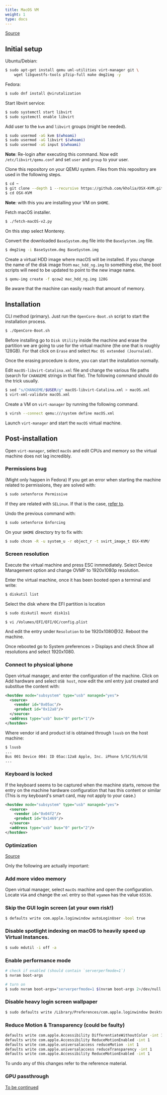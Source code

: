 ```yaml
---
title: MacOS VM
weight: 1
type: docs
---
```


[Source](https://github.com/kholia/OSX-KVM)

## Initial setup

Ubuntu/Debian:

```bash
$ sudo apt-get install qemu uml-utilities virt-manager git \
    wget libguestfs-tools p7zip-full make dmg2img -y
```

Fedora:

```bash
$ sudo dnf install @virutalization
```

Start libvirt service:

```bash
$ sudo systemctl start libvirt
$ sudo systemctl enable libvirt
```

Add user to the `kvm` and `libvirt` groups (might be needed).

```bash
$ sudo usermod -aG kvm $(whoami)
$ sudo usermod -aG libvirt $(whoami)
$ sudo usermod -aG input $(whoami)
```

**Note**: Re-login after executing this command. Now edit `/etc/libvirt/qemu.conf` and set `user` and `group` to your user.

Clone this repository on your QEMU system. Files from this repository are used in the following steps.

```bash
$ cd ~
$ git clone --depth 1 --recursive https://github.com/kholia/OSX-KVM.git
$ cd OSX-KVM
```

**Note**: with this you are installing your VM on `$HOME`.

Fetch macOS installer.

```bash
$ ./fetch-macOS-v2.py
```

On this step select Monterey.

Convert the downloaded `BaseSystem.dmg` file into the `BaseSystem.img` file.

```bash
$ dmg2img -i BaseSystem.dmg BaseSystem.img
```

Create a virtual HDD image where macOS will be installed. If you change the name of the disk image from `mac_hdd_ng.img` to something else, the boot scripts will need to be updated to point to the new image name.

```bash
$ qemu-img create -f qcow2 mac_hdd_ng.img 128G
```

Be aware that the machine can easily reach that amount of memory.

## Installation

CLI method (primary). Just run the `OpenCore-Boot.sh` script to start the installation process.

```bash
$ ./OpenCore-Boot.sh
```

Before installing go to `Disk Utility` inside the machine and erase the partition we are going to use for the virtual machine (the one that is roughly 128GB). For that click on `Erase` and select `Mac OS extended (Journaled)`.

Once the erasing procedure is done, you can start the installation normally.

Edit `macOS-libvirt-Catalina.xml` file and change the various file paths (search for `CHANGEME` strings in that file). The following command should do the trick usually.

```bash
$ sed "s/CHANGEME/$USER/g" macOS-libvirt-Catalina.xml > macOS.xml
$ virt-xml-validate macOS.xml
```

Create a VM on `virt-manager` by running the following command.

```bash
$ virsh --connect qemu:///system define macOS.xml
```

Launch `virt-manager` and start the `macOS` virtual machine.

## Post-installation

Open `virt-manager`, select `macOs` and edit CPUs and memory so the virtual machine does not lag incredibly.

### Permissions bug

(Might only happen in Fedora) If you get an error when starting the machine related to permissions, they are solved with:

```bash
$ sudo setenforce Permissive
```

If they are related with `SELinux`. If that is the case, [refer to](https://github.com/foxlet/macOS-Simple-KVM/issues/173).

Undo the previous command with:

```bash
$ sudo setenforce Enforcing
```

On your `$HOME` directory try to fix with:

```bash
$ sudo chcon -R -u system_u -r object_r -t svirt_image_t OSX-KVM/
```

### Screen resolution

Execute the virtual machine and press ESC inmmediately. Select Device Management option and change OVMF to 1920x1080p resolution.

Enter the virtual machine, once it has been booted open a terminal and write:

```bash
$ diskutil list
```

Select the disk where the EFI partition is location

```bash
$ sudo diskutil mount disk1s1
```

```bash
$ vi /Volumes/EFI/EFI/OC/config.plist
```

And edit the entry under `Resolution` to be 1920x1080@32. Reboot the machine.

Once rebooted go to System preferences > Displays and check Show all resolutions and select 1920x1080.

### Connect to physical iphone

Open virtual manager, and enter the configuration of the machine. Click on Add hardware and select `USB host`, now edit the xml entry just created and substitue the content with:

```xml
<hostdev mode="subsystem" type="usb" managed="yes">
  <source>
    <vendor id="0x05ac"/>
    <product id="0x12a8"/>
  </source>
  <address type="usb" bus="0" port="1"/>
</hostdev>
```

Where vendor id and product id is obtained through `lsusb` on the host machine:

```bash
$ lsusb
...
Bus 001 Device 004: ID 05ac:12a8 Apple, Inc. iPhone 5/5C/5S/6/SE
...
```

### Keyboard is locked

If the keyboard seems to be captured when the machine starts, remove the entry on the machine hardware configuration that has this content or similar (This is my keyboard's smart card, may not apply to your case.)

```xml
<hostdev mode="subsystem" type="usb" managed="yes">
  <source>
    <vendor id="0x04f2"/>
    <product id="0x1469"/>
  </source>
  <address type="usb" bus="0" port="2"/>
</hostdev>
```

### Optimization

[Source](<(https://github.com/sickcodes/osx-optimizer)>)

Only the following are actually important:

### Add more video memory

Open virtual manager, select `macOs` machine and open the configuration. Locate `VGA` and change the `xml` entry so that `vgamem` has the value `65536`.

### Skip the GUI login screen (at your own risk!)

```bash
$ defaults write com.apple.loginwindow autoLoginUser -bool true
```

### Disable spotlight indexing on macOS to heavily speed up Virtual Instances.

```bash
$ sudo mdutil -i off -a
```

### Enable performance mode

```bash
# check if enabled (should contain `serverperfmode=1`)
$ nvram boot-args
```

```bash
# turn on
$ sudo nvram boot-args="serverperfmode=1 $(nvram boot-args 2>/dev/null | cut -f 2-)"
```

### Disable heavy login screen wallpaper

```bash
$ sudo defaults write /Library/Preferences/com.apple.loginwindow DesktopPicture ""
```

### Reduce Motion & Transparency (could be faulty)

```bash
defaults write com.apple.Accessibility DifferentiateWithoutColor -int 1
defaults write com.apple.Accessibility ReduceMotionEnabled -int 1
defaults write com.apple.universalaccess reduceMotion -int 1
defaults write com.apple.universalaccess reduceTransparency -int 1
defaults write com.apple.Accessibility ReduceMotionEnabled -int 1
```

To undo any of this changes refer to the reference material.

### GPU passthrough

[To be continued](https://github.com/kholia/OSX-KVM/blob/master/notes.md#gpu-passthrough-notes)
